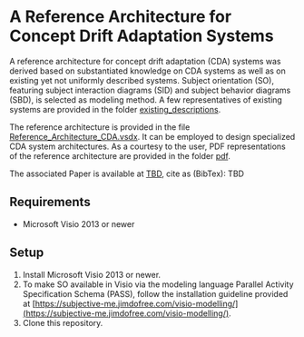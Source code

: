 # A Reference Architecture for Concept Drift Adaptation Systems

A reference architecture for concept drift adaptation (CDA) systems was derived based on substantiated knowledge on CDA systems as well as on existing yet not uniformly described systems. Subject orientation (SO), featuring subject interaction diagrams (SID) and subject behavior diagrams (SBD), is selected as modeling method. A few representatives of existing systems are provided in the folder [existing_descriptions](existing_descriptions).

The reference architecture is provided in the file [Reference_Architecture_CDA.vsdx](Reference_Architecture_CDA.vsdx). It can be employed to design specialized CDA system architectures. As a courtesy to the user, PDF representations of the reference architecture are provided in the folder [pdf](pdf).

The associated Paper is available at [TBD](TBD), cite as (BibTex): TBD


## Requirements
* Microsoft Visio 2013 or newer

## Setup
1. Install Microsoft Visio 2013 or newer.
1. To make SO available in Visio via the modeling language Parallel Activity Specification Schema (PASS), follow the installation guideline provided at [https://subjective-me.jimdofree.com/visio-modelling/](https://subjective-me.jimdofree.com/visio-modelling/).
1. Clone this repository.
